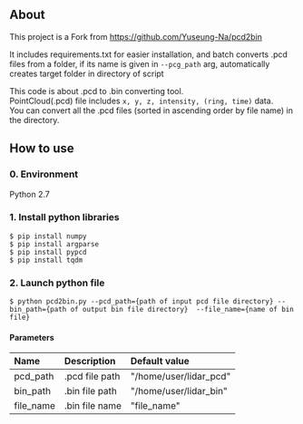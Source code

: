 ## About ##
This project is a Fork from https://github.com/Yuseung-Na/pcd2bin

It includes requirements.txt for easier installation,
and batch converts .pcd files from a folder, if its name is given in `--pcg_path` arg,
automatically creates target folder in directory of script


This code is about .pcd to .bin converting tool.  
PointCloud(.pcd) file includes `x, y, z, intensity, (ring, time)` data.  
You can convert all the .pcd files (sorted in ascending order by file name) in the directory.  

## How to use ##
### 0. Environment ###
Python 2.7

### 1. Install python libraries ###
`$ pip install numpy`  
`$ pip install argparse`  
`$ pip install pypcd`  
`$ pip install tqdm`  

### 2. Launch python file ###
`$ python pcd2bin.py --pcd_path={path of input pcd file directory} --bin_path={path of output bin file directory}  --file_name={name of bin file}`

#### Parameters ####
|Name|Description|Default value|
|:---|:---|:---|
|pcd_path|.pcd file path|"/home/user/lidar_pcd"|
|bin_path|.bin file path|"/home/user/lidar_bin"|
|file_name|.bin file name|"file_name"|
